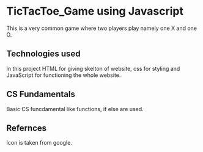 # TicTacToe_Game using Javascript
 This is a very common game where two players play namely one X and one O.
 
 ## Technologies used
 In this project HTML for giving skelton of website, css for styling and JavaScript for functioning the whole website.
 
 ## CS Fundamentals
 Basic CS funcdamental like functions, if else are used.
 
 ## Refernces
 Icon is taken from google.